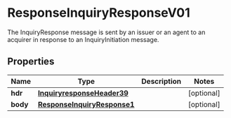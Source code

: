 

# ResponseInquiryResponseV01

The InquiryResponse message is sent by an issuer or an agent to an acquirer in response to an  InquiryInitiation message.
## Properties

Name | Type | Description | Notes
------------ | ------------- | ------------- | -------------
**hdr** | [**InquiryresponseHeader39**](InquiryresponseHeader39.md) |  |  [optional]
**body** | [**ResponseInquiryResponse1**](ResponseInquiryResponse1.md) |  |  [optional]



